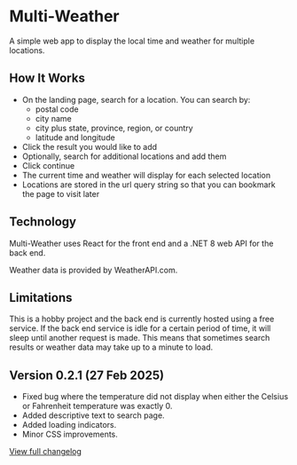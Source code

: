 # Multi-Weather

A simple web app to display the local time and weather for multiple locations.

## How It Works

- On the landing page, search for a location. You can search by:
    - postal code
    - city name
    - city plus state, province, region, or country
    - latitude and longitude
- Click the result you would like to add
- Optionally, search for additional locations and add them
- Click continue
- The current time and weather will display for each selected location
- Locations are stored in the url query string so that you can bookmark the page to visit later

## Technology

Multi-Weather uses React for the front end and a .NET 8 web API for the back end.

Weather data is provided by WeatherAPI.com.

## Limitations

This is a hobby project and the back end is currently hosted using a free service. If the back end service is idle for a certain period of time, it will sleep until another request is made. This means that sometimes search results or weather data may take up to a minute to load.

## Version 0.2.1 (27 Feb 2025)

- Fixed bug where the temperature did not display when either the Celsius or Fahrenheit temperature was exactly 0.
- Added descriptive text to search page.
- Added loading indicators.
- Minor CSS improvements.

[View full changelog](CHANGELOG.md)

